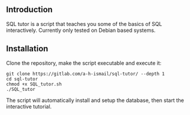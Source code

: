 ## Introduction
SQL tutor is a script that teaches you some of the basics of SQL interactively. Currently only tested on Debian based systems.

## Installation
Clone the repository, make the script executable and execute it:
```
git clone https://gitlab.com/a-h-ismail/sql-tutor/ --depth 1
cd sql-tutor
chmod +x SQL_tutor.sh
./SQL_tutor
```

The script will automatically install and setup the database, then start the interactive tutorial.
